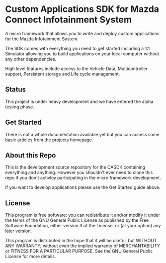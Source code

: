 # Custom Applications SDK for Mazda Connect Infotainment System

A micro framework that allows you to write and deploy custom applications for the Mazda Infotainment System.

The SDK comes with everything you need to get started including a 1:1 Simulator allowing you to build applications on your local computer without any other dependencies.

High level features include access to the Vehicle Data, Multicontroller support, Persistent storage and Life cycle management.

## Status

This project is under heavy development and we have entered the alpha testing phase.

## Get Started

There is not a whole documentation available yet but you can access some basic articles from the projects homepage.

## About this Repo

This is the development source repository for the CASDK containing everything and anything. However you shouldn't ever need to clone this repo if you don't activley participating in the micro framework development.

If you want to develop applications please use the Get Started guide above.


## License

This program is free software: you can redistribute it and/or modify it under the terms of the
GNU General Public License as published by the Free Software Foundation, either version 3 of the
License, or (at your option) any later version.

This program is distributed in the hope that it will be useful, but WITHOUT ANY WARRANTY; without even
the implied warranty of MERCHANTABILITY or FITNESS FOR A PARTICULAR PURPOSE. See the GNU General Public
License for more details.